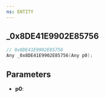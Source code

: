 ```yaml
---
ns: ENTITY
---
```

## _0x8DE41E9902E85756

```c
// 0x8DE41E9902E85756
Any _0x8DE41E9902E85756(Any p0);
```

## Parameters
* **p0**:
